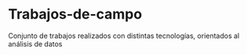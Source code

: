 # Trabajos-de-campo
Conjunto de trabajos realizados con distintas tecnologías, orientados al análisis de datos

